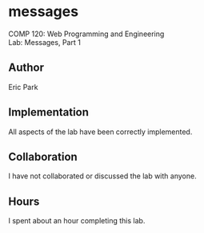 # messages

COMP 120: Web Programming and Engineering  
Lab: Messages, Part 1

## Author

Eric Park

## Implementation

All aspects of the lab have been correctly implemented.

## Collaboration

I have not collaborated or discussed the lab with anyone.

## Hours

I spent about an hour completing this lab.
